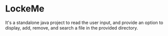 # LockeMe
It's a standalone java project to read the user input, and provide an option to display, add, remove, and search a file in the provided directory.
